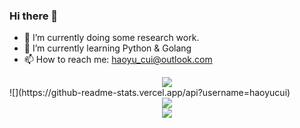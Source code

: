 ### Hi there 👋

- 🔭 I’m currently doing some research work.
- 🌱 I’m currently learning Python & Golang
- 📫 How to reach me: haoyu_cui@outlook.com

<div align="center"> <img src="https://visitor-badge.glitch.me/badge?page_id=haoyucui" /> </div>
![](https://github-readme-stats.vercel.app/api?username=haoyucui)
<div align="center"> <img src="https://github-readme-streak-stats.herokuapp.com/?user=haoyucui" /> </div>
<div align="center"> <img src="https://activity-graph.herokuapp.com/graph?username=haoyucui&theme=xcode" /> </div>

